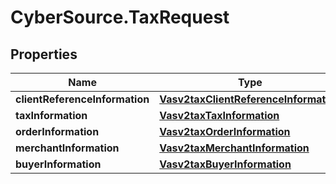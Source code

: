 # CyberSource.TaxRequest

## Properties
Name | Type | Description | Notes
------------ | ------------- | ------------- | -------------
**clientReferenceInformation** | [**Vasv2taxClientReferenceInformation**](Vasv2taxClientReferenceInformation.md) |  | [optional] 
**taxInformation** | [**Vasv2taxTaxInformation**](Vasv2taxTaxInformation.md) |  | [optional] 
**orderInformation** | [**Vasv2taxOrderInformation**](Vasv2taxOrderInformation.md) |  | [optional] 
**merchantInformation** | [**Vasv2taxMerchantInformation**](Vasv2taxMerchantInformation.md) |  | [optional] 
**buyerInformation** | [**Vasv2taxBuyerInformation**](Vasv2taxBuyerInformation.md) |  | [optional] 


